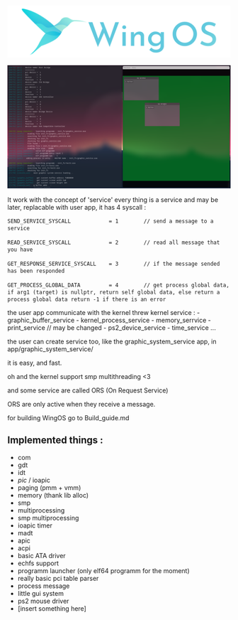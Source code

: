 
![Banner](screen_shot/wingOS.png)

![sample](screen_shot/sample2_19_10_2020png.png)

It work with the concept of 'service' 
every thing is a service and may be later, replacable with user app, 
it has 4 syscall : 
```
SEND_SERVICE_SYSCALL            = 1        // send a message to a service

READ_SERVICE_SYSCALL            = 2        // read all message that you have

GET_RESPONSE_SERVICE_SYSCALL    = 3        // if the message sended has been responded

GET_PROCESS_GLOBAL_DATA         = 4        // get process global data, if arg1 (target) is nullptr, return self global data, else return a process global data return -1 if there is an error
```
the user app communicate with the kernel threw kernel service : 
    - graphic_buffer_service
    - kernel_process_service
    - memory_serrvice
    - print_service // may be changed
    - ps2_device_service
    - time_service
    ...

the user can create service too, like the graphic_system_service app, in app/graphic_system_service/

it is easy, and fast.

oh and the kernel support smp multithreading <3

and some service are called ORS (On Request Service)

ORS are only active when they receive a message.

for building WingOS go to Build_guide.md
## Implemented things :
 - com
 - gdt
 - idt
 - *pic* / ioapic
 - paging (pmm + vmm)
 - memory (thank lib alloc)
 - smp
 - multiprocessing
 - smp multiprocessing
 - ioapic timer
 - madt 
 - apic 
 - acpi
 - basic ATA driver
 - echfs support
 - programm launcher (only elf64 programm for the moment)
 - really basic pci table parser
 - process message
 - little gui system
 - ps2 mouse driver
 - \[insert something here]
 
 
